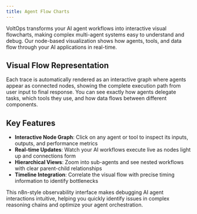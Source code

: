 ```yaml
---
title: Agent Flow Charts
---
```


VoltOps transforms your AI agent workflows into interactive visual flowcharts, making complex multi-agent systems easy to understand and debug. Our node-based visualization shows how agents, tools, and data flow through your AI applications in real-time.

## Visual Flow Representation

Each trace is automatically rendered as an interactive graph where agents appear as connected nodes, showing the complete execution path from user input to final response. You can see exactly how agents delegate tasks, which tools they use, and how data flows between different components.

## Key Features

- **Interactive Node Graph**: Click on any agent or tool to inspect its inputs, outputs, and performance metrics
- **Real-time Updates**: Watch your AI workflows execute live as nodes light up and connections form
- **Hierarchical Views**: Zoom into sub-agents and see nested workflows with clear parent-child relationships
- **Timeline Integration**: Correlate the visual flow with precise timing information to identify bottlenecks

This n8n-style observability interface makes debugging AI agent interactions intuitive, helping you quickly identify issues in complex reasoning chains and optimize your agent orchestration.
